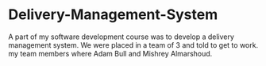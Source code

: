 Delivery-Management-System
==========================

A part of my software development course was to develop a delivery management system. We were placed in a team of 3 and told to get to work. my team members where Adam Bull and Mishrey Almarshoud. 
